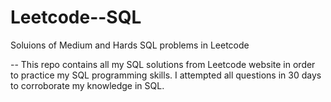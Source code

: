 # Leetcode--SQL
Soluions of Medium and Hards SQL problems in Leetcode

-- This repo contains all my SQL solutions from Leetcode website in order to practice my SQL programming skills. I attempted all questions in 30 days to corroborate my knowledge in SQL.
